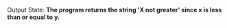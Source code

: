 Output State: **The program returns the string 'X not greater' since x is less than or equal to y.**